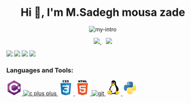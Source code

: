 <h1 align="center">Hi 👋, I'm M.Sadegh mousa zade</h1>

<p align="center">
  <img src="https://readme-typing-svg.demolab.com?font=Fira+Code&pause=1000&color=451BF7&background=FF2D8300&center=true&width=435&lines=A+CE+Undergrad+Student;An+Game+ Development+Enthusiast" alt="my-intro" />
</p>

<p align="center">
  <a href="m.s.mousazade09@gmail.com" title="Email">
    <img width="30" src="images/gmail.svg">
  </a>
  &nbsp;&nbsp;
  <a href="https://www.instagram.com/morgan_.fs" title="Instagram">
    <img width="30" src="images/instagram.svg">
  </a>
</p>

<p align="left">
  <img width="49.5%" src="https://github-readme-stats.vercel.app/api?username=morgan09mj&show_icons=true&theme=ayu-mirage&hide_border=true" />
    <img width="49.5%" src="https://github-readme-streak-stats.herokuapp.com/?user=morgan09mj&theme=ayu-mirage&hide_border=true" />
    <img src="https://github-readme-activity-graph.cyclic.app/graph/?username=morgan09mj&theme=dark&bg_color=151515&color=ffc57d&line=FA8B00&point=FDFDFD&hide_border=true" width="396.5"/>
  <img width="314.5" src="https://github-readme-stats.vercel.app/api/top-langs/?username=morgan09mj&langs_count=8&layout=compact&theme=dark&hide_border=true&title_color=FA8B00&hide=jupyter%20notebook&exclude_repo=Berkeley-CS188-Projects,IUST-MicroLab-Assignments,XO-ATmega32,IoT-Sound-Level-Monitor,SmartRoom-ARM-STM32" />
</p>

<h3 align="left">Languages and Tools:</h3>
<p align="left"> <a href="https://www.w3schools.com/cs/" target="_blank" rel="noreferrer"> <img src="https://raw.githubusercontent.com/devicons/devicon/master/icons/csharp/csharp-original.svg" alt="csharp" width="40" height="40"/> </a> <a href="https://www.w3schools.com/cpp/" target="_blank" rel="noreferrer"> <img src="https://upload.wikimedia.org/wikipedia/commons/1/18/ISO_C%2B%2B_Logo.svg" alt="c plus plus" width="40" height="40"/> </a> <a href="https://www.w3schools.com/css/" target="_blank" rel="noreferrer"> <img src="https://raw.githubusercontent.com/devicons/devicon/master/icons/css3/css3-original-wordmark.svg" alt="css3" width="40" height="40"/> </a> <a href="https://www.w3.org/html/" target="_blank" rel="noreferrer"> <img src="https://raw.githubusercontent.com/devicons/devicon/master/icons/html5/html5-original-wordmark.svg" alt="html5" width="40" height="40"/> </a> <a href="https://git-scm.com/" target="_blank" rel="noreferrer"> <img src="https://www.vectorlogo.zone/logos/git-scm/git-scm-icon.svg" alt="git" width="40" height="40"/> </a> <a href="https://www.linux.org/" target="_blank" rel="noreferrer"> <img src="https://raw.githubusercontent.com/devicons/devicon/master/icons/linux/linux-original.svg" alt="linux" width="40" height="40"/> </a> <a href="https://www.python.org" target="_blank" rel="noreferrer"> <img src="https://raw.githubusercontent.com/devicons/devicon/master/icons/python/python-original.svg" alt="python" width="40" height="40"/> </a> </p>
